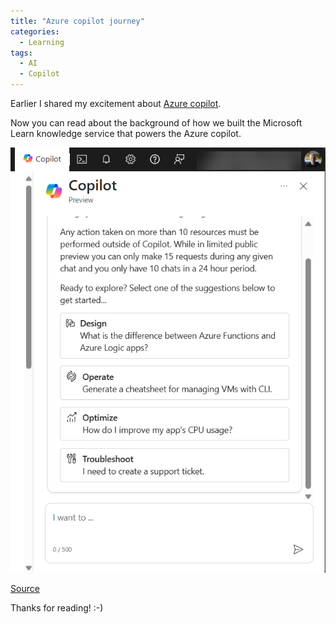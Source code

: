 ```yaml
---
title: "Azure copilot journey"
categories:
  - Learning
tags:
  - AI
  - Copilot
---
```


Earlier I shared my excitement about [Azure copilot](../azure-portal-copilot).

Now you can read about the background of how we built the Microsoft Learn knowledge service that powers the Azure copilot. 

![img](../assets/images/2024-04-26-azure-copilot-journey.png)

[Source](https://devblogs.microsoft.com/engineering-at-microsoft/how-we-built-ask-learn-the-rag-based-knowledge-service/?wt.mc_id=pdebruin_content_blog_cnl_csasci)

Thanks for reading! :-)
